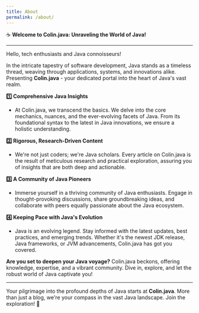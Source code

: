```yaml
---
title: About
permalink: /about/
---
```



☕ **Welcome to Colin.java: Unraveling the World of Java!**

----------

Hello, tech enthusiasts and Java connoisseurs!

In the intricate tapestry of software development, Java stands as a timeless thread, weaving through applications, systems, and innovations alike. Presenting **Colin.java** - your dedicated portal into the heart of Java's vast realm.

**1️⃣ Comprehensive Java Insights**

-   At Colin.java, we transcend the basics. We delve into the core mechanics, nuances, and the ever-evolving facets of Java. From its foundational syntax to the latest in Java innovations, we ensure a holistic understanding.

**2️⃣ Rigorous, Research-Driven Content**

-   We're not just coders; we're Java scholars. Every article on Colin.java is the result of meticulous research and practical exploration, assuring you of insights that are both deep and actionable.

**3️⃣ A Community of Java Pioneers**

-   Immerse yourself in a thriving community of Java enthusiasts. Engage in thought-provoking discussions, share groundbreaking ideas, and collaborate with peers equally passionate about the Java ecosystem.

**4️⃣ Keeping Pace with Java's Evolution**

-   Java is an evolving legend. Stay informed with the latest updates, best practices, and emerging trends. Whether it's the newest JDK release, Java frameworks, or JVM advancements, Colin.java has got you covered.

**Are you set to deepen your Java voyage?** Colin.java beckons, offering knowledge, expertise, and a vibrant community. Dive in, explore, and let the robust world of Java captivate you!

----------

Your pilgrimage into the profound depths of Java starts at **Colin.java**. More than just a blog, we're your compass in the vast Java landscape. Join the exploration! 🚀